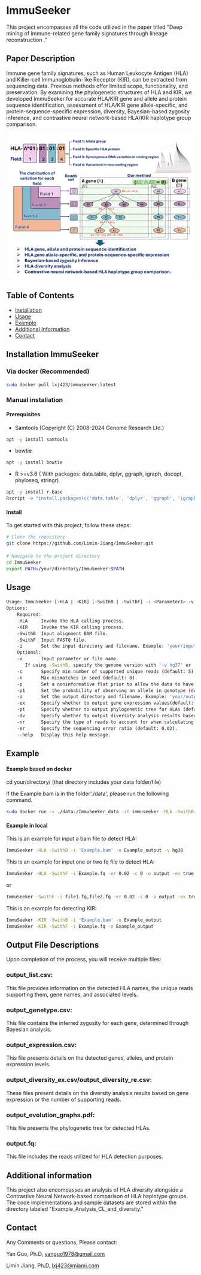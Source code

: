 # ImmuSeeker
This project encompasses all the code utilized in the paper titled "Deep mining of immune-related gene family signatures through lineage reconstruction ."

## Paper Description
Immune gene family signatures, such as Human Leukocyte Antigen (HLA) and Killer-cell Immunoglobulin-like Receptor (KIR), can be extracted from sequencing data. Previous methods offer limited scope, functionality, and preservation. By examining the phylogenetic structures of HLA and KIR, we developed ImmuSeeker for accurate HLA/KIR gene and allele and protein sequence identification, assessment of HLA/KIR gene allele-specific, and protein-sequence-specific expression, diversity, Bayesian-based zygosity inference, and contrastive neural network-based HLA/KIR haplotype group comparison. 

![Framework](https://github.com/Limin-Jiang/HLA_autoimmune/blob/main/Figure.JPG)


## Table of Contents

- [Installation](#installation)
- [Usage](#usage)
- [Example](#Example)
- [Additional Information](#Additional)
- [Contact](#contact)

## Installation ImmuSeeker

### Via docker (Recommended)

```bash
sudo docker pull lxj423/immuseeker:latest
```

### Manual installation

####  Prerequisites

- Samtools (Copyright (C) 2008-2024 Genome Research Ltd.)
```bash
apt -y install samtools
```

- bowtie

```bash
apt -y install bowtie
```

- R  >=v3.6 ( With packages: data.table, dplyr, ggraph, igraph, docopt, phyloseq, stringr)
```bash
apt -y install r-base
Rscript -e "install.packages(c('data.table', 'dplyr', 'ggraph', 'igraph', 'docopt','stringr','phyloseq'), repos='https://cran.r-project.org')"
```

####  Install
To get started with this project, follow these steps:

```bash
# Clone the repository
git clone https://github.com/Limin-Jiang/ImmuSeeker.git

# Navigate to the project directory
cd ImmuSeeker
export PATH=/your/directory/ImmuSeeker:$PATH
```



## Usage

```bash
Usage: ImmuSeeker [-HLA | -KIR] [-SwithB | -SwithF] -i <Parameter1> -v <Parameter2> -c <Parameter3> -n <Parameter4>  -p <Parameter5> -p1 <Parameter6> -o <Parameter7>  -er <Parameter8> -ex <Parameter9> -pt <Parameter10> -dv <Parameter11> -nr <Parameter12>
Options:
    Required:
	-HLA     Invoke the HLA calling process.
	-KIR     Invoke the KIR calling process.
	-SwithB  Input alignment BAM file.
	-SwithF  Input FASTQ file.
	-i       Set the input directory and filename. Example: 'your/input/directory/inputfile.bam'.  If using -SwithF, specify FASTQ file(s) with '-i file1,file2' (two files) or '-i file' (one file).
    Optional:
	-v       Input parameter or file name. 
	   If using -SwithB, specify the genome version with '-v hg37' or '-v hg38'. 	  
	-c       Specify min number of supported unique reads (default: 5).
	-n       Max mismatches in seed (default: 0).
	-p       Set a noninformative flat prior to allow the data to have a strong influence on the posterior distribution. (default: -p '(1/3,1/3,1/3)').
	-p1      Set the probability of observing an allele in genotype (default: 1/2).
	-o       Set the output directory and filename. Example: 'your/output/directory/outfile'.
	-ex      Specify whether to output gene expression values(default: -ex false).
	-pt      Specify whether to output phylogenetic tree for HLAs (default: false).
	-dv      Specify whether to output diversity analysis results based on the number of unique reads ('dvr') or gene expression ('dve'). (default:  false).
	-nr      Specify the type of reads to account for when calculating gene expression. Choose between HLA reads ('HLAn') or total reads ('Totaln'). Calculating using total reads requires more time. (default: 'HLAn').
	-er      Specify the sequencing error ratio (default: 0.02).
	--help   Display this help message.
```
## Example

#### Example based on docker

cd your/directory/ (that directory includes your data folder/file)

if the Example.bam is in the folder'./data', please run the following command. 
```bash
sudo docker run -v ./data:/ImmuSeeker_data -it immuseeker -HLA -SwithB -i 'Example.bam' -o Example_output -v hg38 -c 0 -n 0  -p '(1/3,1/3,1/3)' -p1 0.5 -er 0.02 -ex false -pt false -dv dvr -nr HLAn

```

#### Example in local
This is an example for input a bam file to detect HLA:
```bash
ImmuSeeker -HLA -SwithB -i 'Example.bam' -o Example_output -v hg38
```

This is an example for input one or two fq file to detect HLA:
```bash
ImmuSeeker -HLA -SwithF -i Example.fq -er 0.02 -c 0 -o output -ex true -dv dve -pt true
```

or

```bash
ImmuSeeker -SwithF -i file1.fq,file2.fq -er 0.02 -c 0 -o output -ex true -dv dve -pt true
```

This is an example for detecting KIR:
```bash
ImmuSeeker -KIR -SwithB -i 'Example.bam' -o Example_output
ImmuSeeker -KIR -SwithF -i Example.fq -o Example_output
```


## Output File Descriptions

Upon completion of the process, you will receive multiple files:

### output_list.csv: 

This file provides information on the detected HLA names, the unique reads supporting them, gene names, and associated levels.

### output_genetype.csv: 

This file contains the inferred zygosity for each gene, determined through Bayesian analysis.

### output_expression.csv: 

This file presents details on the detected genes, alleles, and protein expression levels.

### output_diversity_ex.csv/output_diversity_re.csv: 

These files present details on the diversity analysis results based on gene expression or the number of supporting reads.

### output_evolution_graphs.pdf: 

This file presents the phylogenetic tree for detected HLAs.

### output.fq: 

This file includes the reads utilized for HLA detection purposes.

## Additional information

This project also encompasses an analysis of HLA diversity alongside a Contrastive Neural Network-based comparison of HLA haplotype groups. The code implementations and sample datasets are stored within the directory labeled "Example_Analysis_CL_and_diversity."


## Contact

Any Comments or questions, Please contact:

Yan Guo, Ph.D, yanguo1978@gmail.com

Limin Jiang, Ph.D, lxj423@miami.com
